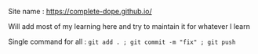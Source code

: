 Site name : https://complete-dope.github.io/


Will add most of my learning here and try to maintain it for whatever I learn 


Single command for all : `git add . ; git commit -m "fix" ; git push`

